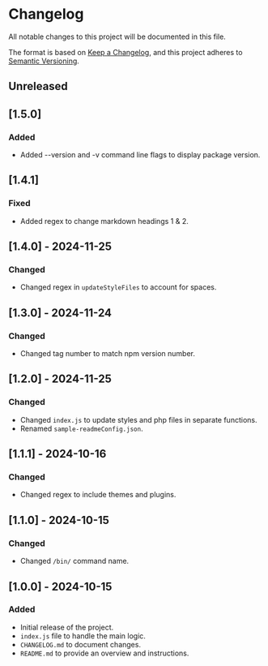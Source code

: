 # Changelog

All notable changes to this project will be documented in this file.

The format is based on [Keep a Changelog](https://keepachangelog.com/en/1.0.0/), and this project adheres to [Semantic Versioning](https://semver.org/spec/v2.0.0.html).

## Unreleased

## [1.5.0]

### Added

- Added --version and -v command line flags to display package version.

## [1.4.1]

### Fixed

- Added regex to change markdown headings 1 & 2.

## [1.4.0] - 2024-11-25

### Changed

- Changed regex in `updateStyleFiles` to account for spaces.

## [1.3.0] - 2024-11-24

### Changed

- Changed tag number to match npm version number.

## [1.2.0] - 2024-11-25

### Changed

- Changed `index.js` to update styles and php files in separate functions.
- Renamed `sample-readmeConfig.json`.

## [1.1.1] - 2024-10-16

### Changed

- Changed regex to include themes and plugins.

## [1.1.0] - 2024-10-15

### Changed

- Changed `/bin/` command name.

## [1.0.0] - 2024-10-15

### Added

- Initial release of the project.
- `index.js` file to handle the main logic.
- `CHANGELOG.md` to document changes.
- `README.md` to provide an overview and instructions.